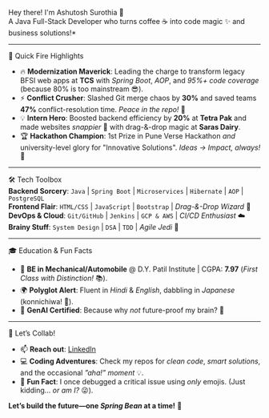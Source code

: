 Hey there! I'm Ashutosh Surothia 👋  
A Java Full-Stack Developer who turns coffee ☕ into code magic ✨ and business solutions!*  

---

🚀 Quick Fire Highlights  
- 🔥 **Modernization Maverick**: Leading the charge to transform legacy BFSI web apps at **TCS** with *Spring Boot*, *AOP*, and *95%+ code coverage* (because 80% is too mainstream 😎).  
- ⚡ **Conflict Crusher**: Slashed Git merge chaos by **30%** and saved teams **47%** conflict-resolution time. *Peace in the repo!* 🙌  
- 💡 **Intern Hero**: Boosted backend efficiency by **20%** at **Tetra Pak** and made websites *snappier* 🚀 with drag-&-drop magic at **Saras Dairy**.  
- 🏆 **Hackathon Champion**: 1st Prize in Pune Verse Hackathon *and* university-level glory for "Innovative Solutions". *Ideas → Impact, always!* 🏅  

---

🛠️ Tech Toolbox  
**Backend Sorcery**: `Java` | `Spring Boot` | `Microservices` | `Hibernate` | `AOP` | `PostgreSQL`  
**Frontend Flair**: `HTML/CSS` | `JavaScript` | `Bootstrap` | *Drag-&-Drop Wizard* 🎨  
**DevOps & Cloud**: `Git/GitHub` | `Jenkins` | `GCP & AWS` | *CI/CD Enthusiast* ☁️  
**Brainy Stuff**: `System Design` | `DSA` | `TDD` | *Agile Jedi* 🤖  

---

🎓 Education & Fun Facts  
- 🎯 **BE in Mechanical/Automobile** @ D.Y. Patil Institute | CGPA: **7.97** (*First Class with Distinction!* 📚).  
- 🌍 **Polyglot Alert**: Fluent in *Hindi* & *English*, dabbling in *Japanese* (konnichiwa! 👋).  
- 🤖 **GenAI Certified**: Because why *not* future-proof my brain? 🤯  

---

💬 Let’s Collab!  
- 📫 **Reach out**: [LinkedIn](https://www.linkedin.com/in/ashutosh-surothia/)
- 💻 **Coding Adventures**: Check my repos for *clean code*, *smart solutions*, and the occasional *”aha!” moment* 💡.  
- 🌟 **Fun Fact**: I once debugged a critical issue using *only* emojis. (Just kidding… *or am I?* 😜).  

**Let’s build the future—one *Spring Bean* at a time!** 🚀
<!---
surothia007/surothia007 is a ✨ special ✨ repository because its `README.md` (this file) appears on your GitHub profile.
You can click the Preview link to take a look at your changes.
--->
